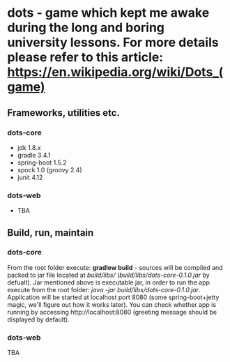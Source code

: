 # dots - game which kept me awake during the long and boring university lessons. For more details please refer to this article: https://en.wikipedia.org/wiki/Dots_(game)

## Frameworks, utilities etc.

### dots-core
* jdk 1.8.x
* gradle 3.4.1
* spring-boot 1.5.2
* spock 1.0 (groovy 2.4)
* junit 4.12

### dots-web
* TBA

## Build, run, maintain

### dots-core
From the root folder execute: **gradlew build** - sources will be compiled and packed to jar file located at *build/libs/* (*build/libs/dots-core-0.1.0.jar* by defualt).
Jar mentioned above is executable jar, in order to run the app execute from the root folder: *java -jar build/libs/dots-core-0.1.0.jar*.
Application will be started at localhost port 8080 (some spring-boot+jetty magic, we'll figure out how it works later).
You can check whether app is running by accessing http://localhost:8080 (greeting message should be displayed by default).

### dots-web
TBA